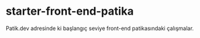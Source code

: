 # starter-front-end-patika
 Patik.dev adresinde ki başlangıç seviye front-end patikasındaki çalışmalar.
